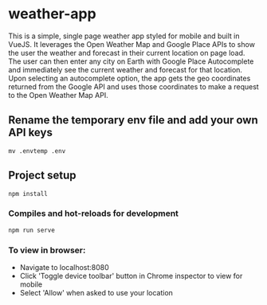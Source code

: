# weather-app

This is a simple, single page weather app styled for mobile and built in VueJS. It leverages the Open Weather Map and
Google Place APIs to show the user the weather and forecast in their current location on page load.  The user can then
enter any city on Earth with Google Place Autocomplete and immediately see the current weather and forecast for that
location.  Upon selecting an autocomplete option, the app gets the geo coordinates returned from the Google API and uses
those coordinates to make a request to the Open Weather Map API.


## Rename the temporary env file and add your own API keys
```
mv .envtemp .env
```

## Project setup
```
npm install
```

### Compiles and hot-reloads for development
```
npm run serve
```

### To view in browser:

- Navigate to localhost:8080
- Click 'Toggle device toolbar' button in Chrome inspector to view for mobile
- Select 'Allow' when asked to use your location